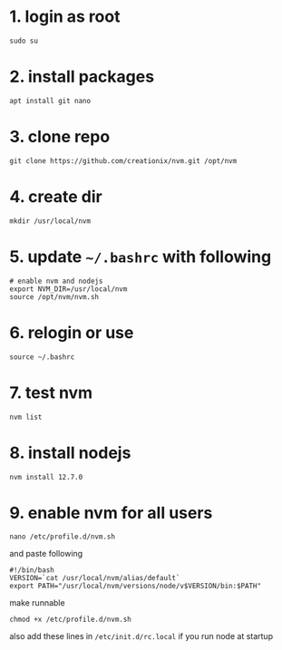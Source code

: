# 1. login as root

`sudo su`

# 2. install packages

`apt install git nano`

# 3. clone repo

`git clone https://github.com/creationix/nvm.git /opt/nvm`

# 4. create dir

`mkdir /usr/local/nvm`

# 5. update `~/.bashrc` with following

```
# enable nvm and nodejs
export NVM_DIR=/usr/local/nvm
source /opt/nvm/nvm.sh
```

# 6. relogin or use

`source ~/.bashrc`

# 7. test nvm

`nvm list`

# 8. install nodejs

`nvm install 12.7.0`

# 9. enable nvm for all users

`nano /etc/profile.d/nvm.sh`

and paste following

```
#!/bin/bash
VERSION=`cat /usr/local/nvm/alias/default`
export PATH="/usr/local/nvm/versions/node/v$VERSION/bin:$PATH"
```

make runnable

`chmod +x /etc/profile.d/nvm.sh`

also add these lines in `/etc/init.d/rc.local` if you run node at startup
